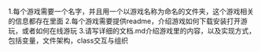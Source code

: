 1.每个游戏需要一个名字，并且用一个以游戏名称为命名的文件夹，这个游戏相关的信息都存在里面
2.每个游戏需要提供readme，介绍游戏如何下载安装打开游玩，或者如何在线游玩
3.请写详细的文档.md介绍游戏里的内容，以及实现方式，包括变量，文件架构，class交互与组织